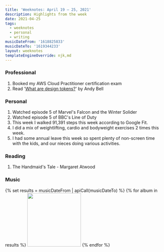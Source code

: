 ```yaml
---
title: 'Weeknotes: April 19 – 25, 2021'
description: Highlights from the week
date: 2021-04-25
tags:
  - weeknotes
  - personal
  - writing
musicDateFrom: '1618825833'
musicDateTo: '1619344233'
layout: weeknotes
templateEngineOverride: njk,md
---
```


### Professional

1. Booked my AWS Cloud Practitioner certification exam
2. Read '[What are design tokens?](https://piccalil.li/tutorial/what-are-design-tokens "Article for 'What are design tokens?'")' by Andy Bell

### Personal

1. Watched episode 5 of Marvel's Falcon and the Winter Solider
2. Watched episode 5 of BBC's Line of Duty
3. This week I walked 91,391 steps this week according to Google Fit.
4. I did a mix of weightlifting, cardio and bodyweight exercises 2 times this week.
5. I had some annual leave this week so spent plenty of non-screen time with the kids, and our nieces doing various activities.

### Reading

1. The Handmaid's Tale - Margaret Atwood

### Music

<div class="music-grid">
  {% set results = musicDateFrom | apiCall(musicDateTo) %}
  {% for album in results %}
    <a href="{{ album.url }}"><img height="174" width="174" src="{{ album.art }}" loading="lazy" /></a>
  {% endfor %}
</div>
